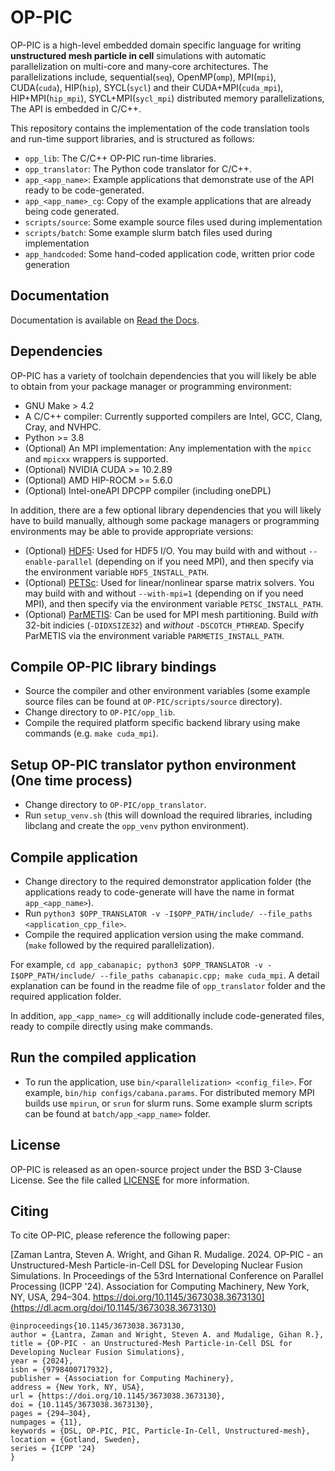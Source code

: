 # OP-PIC
OP-PIC is a high-level embedded domain specific language for writing **unstructured mesh particle in cell** simulations with automatic parallelization on multi-core and many-core architectures. The parallelizations include, sequential(`seq`), OpenMP(`omp`), MPI(`mpi`), CUDA(`cuda`), HIP(`hip`), SYCL(`sycl`) and their CUDA+MPI(`cuda_mpi`), HIP+MPI(`hip_mpi`), SYCL+MPI(`sycl_mpi`) distributed memory parallelizations, The API is embedded in C/C++.

This repository contains the implementation of the code translation tools and run-time support libraries, and is structured as follows:
 * `opp_lib`: The C/C++ OP-PIC run-time libraries.
 * `opp_translator`: The Python code translator for C/C++.
 * `app_<app_name>`: Example applications that demonstrate use of the API ready to be code-generated.
 * `app_<app_name>_cg`: Copy of the example applications that are already being code generated. 
 * `scripts/source`: Some example source files used during implementation
 * `scripts/batch`: Some example slurm batch files used during implementation
 * `app_handcoded`: Some hand-coded application code, written prior code generation

## Documentation
Documentation is available on [Read the Docs](https://zamanlantra.github.io/git_docs_test/index.html).

## Dependencies
OP-PIC has a variety of toolchain dependencies that you will likely be able to obtain from your package manager or programming environment:
 * GNU Make > 4.2
 * A C/C++ compiler: Currently supported compilers are Intel, GCC, Clang, Cray, and NVHPC.
 * Python >= 3.8
 * (Optional) An MPI implementation: Any implementation with the `mpicc` and `mpicxx` wrappers is supported.
 * (Optional) NVIDIA CUDA >= 10.2.89
 * (Optional) AMD HIP-ROCM >= 5.6.0
 * (Optional) Intel-oneAPI DPCPP compiler (including oneDPL)

In addition, there are a few optional library dependencies that you will likely have to build manually, although some package managers or programming environments may be able to provide appropriate versions:
 * (Optional) [HDF5](https://www.hdfgroup.org/solutions/hdf5/): Used for HDF5 I/O. You may build with and without `--enable-parallel` (depending on if you need MPI), and then specify via the environment variable `HDF5_INSTALL_PATH`.
* (Optional) [PETSc](https://petsc.org/release/install/download/): Used for linear/nonlinear sparse matrix solvers. You may build with and without `--with-mpi=1` (depending on if you need MPI), and then specify via the environment variable `PETSC_INSTALL_PATH`.
 * (Optional) [ParMETIS](http://glaros.dtc.umn.edu/gkhome/metis/parmetis/overview): Can be used for MPI mesh partitioning. Build *with* 32-bit indicies (`-DIDXSIZE32`) and *without* `-DSCOTCH_PTHREAD`. Specify ParMETIS via the environment variable `PARMETIS_INSTALL_PATH`.

## Compile OP-PIC library bindings
 * Source the compiler and other environment variables (some example source files can be found at `OP-PIC/scripts/source` directory).
 * Change directory to `OP-PIC/opp_lib`.
 * Compile the required platform specific backend library using make commands (e.g. `make cuda_mpi`).

## Setup OP-PIC translator python environment (One time process)
 * Change directory to `OP-PIC/opp_translator`.
 * Run `setup_venv.sh` (this will download the required libraries, including libclang and create the `opp_venv` python environment).

## Compile application
 * Change directory to the required demonstrator application folder (the applications ready to code-generate will have the name in  format `app_<app_name>`).
 * Run `python3 $OPP_TRANSLATOR -v -I$OPP_PATH/include/ --file_paths <application_cpp_file>`. 
 * Compile the required application version using the make command. (`make` followed by the required parallelization). 
 
 For example, `cd app_cabanapic; python3 $OPP_TRANSLATOR -v -I$OPP_PATH/include/ --file_paths cabanapic.cpp; make cuda_mpi`.
 A detail explanation can be found in the readme file of `opp_translator` folder and the required application folder.
 
 In addition, `app_<app_name>_cg` will additionally include code-generated files, ready to compile directly using make commands.

## Run the compiled application
 * To run the application, use `bin/<parallelization> <config_file>`. For example, `bin/hip configs/cabana.params`. For distributed memory MPI builds use `mpirun`, or `srun` for slurm runs. Some example slurm scripts can be found at `batch/app_<app_name>` folder.

## License 
OP-PIC is released as an open-source project under the BSD 3-Clause License. See the file called [LICENSE](https://github.com/OP-DSL/OP-PIC/blob/main/LICENSE) for more information.

## Citing
To cite OP-PIC, please reference the following paper:

[Zaman Lantra, Steven A. Wright, and Gihan R. Mudalige. 2024. OP-PIC - an Unstructured-Mesh Particle-in-Cell DSL for Developing Nuclear Fusion Simulations. In Proceedings of the 53rd International Conference on Parallel Processing (ICPP '24). Association for Computing Machinery, New York, NY, USA, 294–304. https://doi.org/10.1145/3673038.3673130](https://dl.acm.org/doi/10.1145/3673038.3673130)

```
@inproceedings{10.1145/3673038.3673130,
author = {Lantra, Zaman and Wright, Steven A. and Mudalige, Gihan R.},
title = {OP-PIC - an Unstructured-Mesh Particle-in-Cell DSL for Developing Nuclear Fusion Simulations},
year = {2024},
isbn = {9798400717932},
publisher = {Association for Computing Machinery},
address = {New York, NY, USA},
url = {https://doi.org/10.1145/3673038.3673130},
doi = {10.1145/3673038.3673130},
pages = {294–304},
numpages = {11},
keywords = {DSL, OP-PIC, PIC, Particle-In-Cell, Unstructured-mesh},
location = {Gotland, Sweden},
series = {ICPP '24}
}
```
